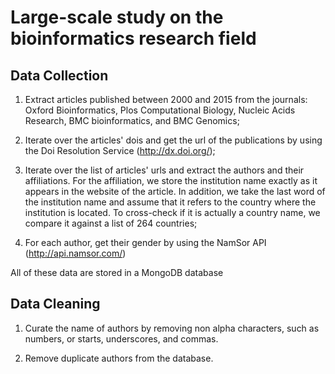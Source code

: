 # Large-scale study on the bioinformatics research field

## Data Collection

1. Extract articles published between 2000 and 2015 from the journals: Oxford Bioinformatics, 
Plos Computational Biology, Nucleic Acids Research, BMC bioinformatics, and BMC Genomics;

2. Iterate over the articles' dois and get the url of the publications by using the Doi Resolution Service 
(http://dx.doi.org/);  

3. Iterate over the list of articles' urls and extract the authors and their affiliations. For the affiliation, we
store the institution name exactly as it appears in the website of the article. In addition, we take the last word
of the institution name and assume that it refers to the country where the institution is located. To cross-check if it is 
actually a country name, we compare it against a list of 264 countries;

4. For each author, get their gender by using the NamSor API (http://api.namsor.com/)

All of these data are stored in a MongoDB database

## Data Cleaning

1. Curate the name of authors by removing non alpha characters, such as numbers, or starts, underscores, and commas.

2. Remove duplicate authors from the database.
 
